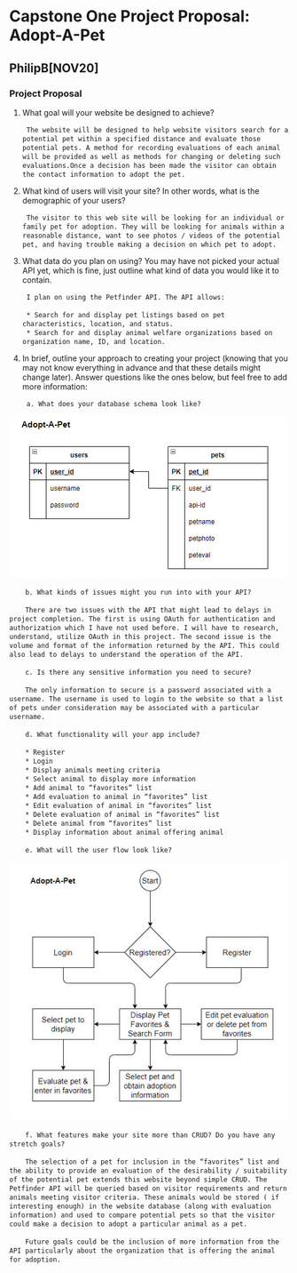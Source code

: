 # Capstone One Project Proposal:  Adopt-A-Pet

## PhilipB[NOV20]

### Project Proposal

1. What goal will your website be designed to achieve?

        The website will be designed to help website visitors search for a potential pet within a specified distance and evaluate those potential pets. A method for recording evaluations of each animal will be provided as well as methods for changing or deleting such evaluations.Once a decision has been made the visitor can obtain the contact information to adopt the pet.

2. What kind of users will visit your site? In other words, what is the demographic of your users?

        The visitor to this web site will be looking for an individual or family pet for adoption. They will be looking for animals within a reasonable distance, want to see photos / videos of the potential pet, and having trouble making a decision on which pet to adopt.

3. What data do you plan on using? You may have not picked your actual API yet, which is fine, just outline what kind of data you would like it to contain.

        I plan on using the Petfinder API. The API allows:

        * Search for and display pet listings based on pet characteristics, location, and status.
        * Search for and display animal welfare organizations based on organization name, ID, and location.
4. In brief, outline your approach to creating your project (knowing that you may not know everything in advance and that these details might change later). Answer questions like the ones below, but feel free to add more information:

        a. What does your database schema look like?

![schema ERD](dbschema.jpg)

        b. What kinds of issues might you run into with your API? 

        There are two issues with the API that might lead to delays in project completion. The first is using OAuth for authentication and authorization which I have not used before. I will have to research, understand, utilize OAuth in this project. The second issue is the volume and format of the information returned by the API. This could also lead to delays to understand the operation of the API.

        c. Is there any sensitive information you need to secure? 

        The only information to secure is a password associated with a username. The username is used to login to the website so that a list of pets under consideration may be associated with a particular username.

        d. What functionality will your app include? 

        * Register
        * Login
        * Display animals meeting criteria
        * Select animal to display more information
        * Add animal to “favorites” list
        * Add evaluation to animal in “favorites” list
        * Edit evaluation of animal in “favorites” list
        * Delete evaluation of animal in “favorites” list
        * Delete animal from “favorites” list
        * Display information about animal offering animal

        e. What will the user flow look like?

![User Flow](userflow.jpg)

        f. What features make your site more than CRUD? Do you have any stretch goals?

        The selection of a pet for inclusion in the “favorites” list and the ability to provide an evaluation of the desirability / suitability of the potential pet extends this website beyond simple CRUD. The Petfinder API will be queried based on visitor requirements and return animals meeting visitor criteria. These animals would be stored ( if interesting enough) in the website database (along with evaluation information) and used to compare potential pets so that the visitor could make a decision to adopt a particular animal as a pet.

        Future goals could be the inclusion of more information from the API particularly about the organization that is offering the animal for adoption.
